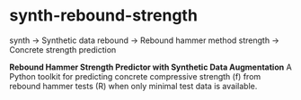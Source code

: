 # synth-rebound-strength
   synth → Synthetic data  rebound → Rebound hammer method  strength → Concrete strength prediction

**Rebound Hammer Strength Predictor with Synthetic Data Augmentation**
A Python toolkit for predicting concrete compressive strength (f) from rebound hammer tests (R) when only minimal test data is available.
